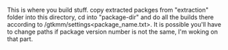 This is where you build stuff.
copy extracted packges from "extraction" folder into this directory, cd into "package-dir" and do all the builds there according to /gtkmm/settings<package_name.txt>.
It is possible you'll have to change paths if package version number is not the same, I'm woking on that part.
